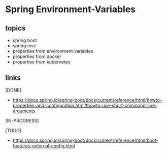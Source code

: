 # Spring Environment-Variables

## topics
* spring boot
* spring mvc
* properties from environment variables
* properties from docker
* properties from kubernetes

## links
[DONE]
* https://docs.spring.io/spring-boot/docs/current/reference/html/howto-properties-and-configuration.html#howto-use-short-command-line-arguments

[IN-PROGRESS]


[TODO]
* https://docs.spring.io/spring-boot/docs/current/reference/html/boot-features-external-config.html
